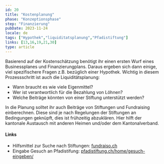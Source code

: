 ```yaml
---
id: 20
title: "Kostenplanung"
phase: "Konzeptionsphase"
step: "Finanzierung"
pubDate: 2023-11-24
locale: de
tags: ["Hypothek","liquiditatsplanung","Pfadistiftung"]
links: [13,16,19,21,30]
type: article
---
```


Basierend auf der Kostenschätzung benötigt ihr einen ersten Wurf eines Businessplanes und Finanzierungplans. Daraus ergeben sich dann einige, viel spezifischere Fragen z.B. bezüglich einer Hypothek. Wichtig in diesem Prozessschritt ist auch die Liquiditätsplanung: 

- Wann braucht es wie viele Eigenmittel? 
- Wer ist verantwortlich für die Bezahlung von Löhnen? 
- Welche Beiträge könnten von einer Stiftung unterstützt werden? 

In die Planung solltet ihr auch Beiträge von Stiftungen und Fundraising einberechnen. Diese sind je nach Regelungen der Stiftungen an Bedingungen geknüpft, dies ist frühzeitig abzuklären. Hier hilft der kantonale Austausch mit anderen Heimen und/oder dem Kantonalverband.

#### Links

- Hilfsmittel zur Suche nach Stiftungen: [fundraiso.ch](https://fundraiso.ch)
- Eingabe Gesuch an Pfadistifung: [pfadistiftung.ch/home/gesuch-eingeben/](pfadistiftung.ch/home/gesuch-eingeben/)

